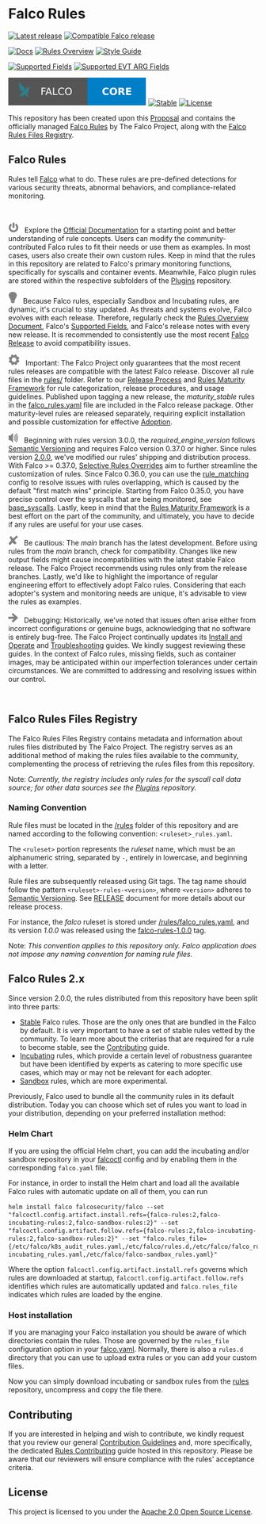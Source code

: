 # Falco Rules

[![Latest release](https://img.shields.io/github/v/release/falcosecurity/rules?label=Latest%20Rules%20Release&style=for-the-badge)](https://github.com/falcosecurity/rules/releases/latest) [![Compatible Falco release](https://img.shields.io/github/v/release/falcosecurity/falco?label=Compatible%20Falco%20Release&style=for-the-badge)](https://github.com/falcosecurity/falco/releases/latest) 

[![Docs](https://img.shields.io/badge/docs-latest-green.svg?style=for-the-badge)](https://falco.org/docs/rules)  [![Rules Overview](https://img.shields.io/badge/docs-latest-green.svg?label=Rules%20Overview&style=for-the-badge)](https://falcosecurity.github.io/rules/) [![Style Guide](https://img.shields.io/badge/docs-latest-green.svg?label=Style%20Guide&style=for-the-badge)](https://falco.org/docs/rules/style-guide/) 

[![Supported Fields](https://img.shields.io/badge/docs-latest-green.svg?label=Supported%20Fields&style=for-the-badge)](https://falco.org/docs/reference/rules/supported-fields/) [![Supported EVT ARG Fields](https://img.shields.io/badge/docs-latest-green.svg?label=Supported%20Evt%20Arg%20Fields&style=for-the-badge)](https://github.com/falcosecurity/libs/blob/master/driver/event_table.c)

[![Falco Core Repository](https://github.com/falcosecurity/evolution/blob/main/repos/badges/falco-core-blue.svg)](https://github.com/falcosecurity/evolution/blob/main/REPOSITORIES.md#core-scope) [![Stable](https://img.shields.io/badge/status-stable-brightgreen?style=for-the-badge)](https://github.com/falcosecurity/evolution/blob/main/REPOSITORIES.md#stable) [![License](https://img.shields.io/github/license/falcosecurity/rules?style=for-the-badge)](./LICENSE)

This repository has been created upon this [Proposal](https://github.com/falcosecurity/falco/blob/master/proposals/20221129-artifacts-distribution.md#move-falco-rules-to-their-own-repo) and contains the officially managed [Falco Rules](#falco-rules) by The Falco Project, along with the [Falco Rules Files Registry](#falco-rules-files-registry).

## Falco Rules

Rules tell [Falco](https://github.com/falcosecurity/falco) what to do. These rules are pre-defined detections for various security threats, abnormal behaviors, and compliance-related monitoring.

</br>

<p align="left">
    <img src="docs/images/start.png" alt="Image" width="21" height="21">&nbsp;&nbsp;
    Explore the <a href="https://falco.org/docs/rules">Official Documentation</a> for a starting point and better understanding of rule concepts. Users can modify the community-contributed Falco rules to fit their needs or use them as examples. In most cases, users also create their own custom rules. Keep in mind that the rules in this repository are related to Falco's primary monitoring functions, specifically for syscalls and container events. Meanwhile, Falco plugin rules are stored within the respective subfolders of the <a href="https://github.com/falcosecurity/plugins">Plugins</a> repository.</p>
</div>

<p align="left">
    <img src="docs/images/insight.png" alt="Image" width="18" height="24">&nbsp;&nbsp;
    Because Falco rules, especially Sandbox and Incubating rules, are dynamic, it's crucial to stay updated. As threats and systems evolve, Falco evolves with each release. Therefore, regularly check the <a href="https://falcosecurity.github.io/rules/">Rules Overview Document</a>, Falco's <a href="https://falco.org/docs/reference/rules/supported-fields/">Supported Fields</a>, and Falco's release notes with every new release. It is recommended to consistently use the most recent <a href='https://github.com/falcosecurity/falco/releases/latest'>Falco Release</a> to avoid compatibility issues.</p>
</div>

<p align="left">
    <img src="docs/images/setting.png" alt="Image" width="23" height="23">&nbsp;&nbsp;
    Important: The Falco Project only guarantees that the most recent rules releases are compatible with the latest Falco release. Discover all rule files in the <a href="rules/">rules/</a> folder. Refer to our <a href="./RELEASE.md">Release Process</a> and <a href="CONTRIBUTING.md#rules-maturity-framework">Rules Maturity Framework</a> for rule categorization, release procedures, and usage guidelines. Published upon tagging a new release, the <i>maturity_stable</i> rules in the <a href="rules/falco_rules.yaml">falco_rules.yaml</a> file are included in the Falco release package. Other maturity-level rules are released separately, requiring explicit installation and possible customization for effective <a href="CONTRIBUTING.md#justification-of-rules-maturity-framework-for-falco-adoption">Adoption</a>.</p>
</div>

<p align="left">
    <img src="docs/images/announce.png" alt="Image" width="20" height="20">&nbsp;&nbsp;
    Beginning with rules version 3.0.0, the <i>required_engine_version</i> follows <a href="https://semver.org/">Semantic Versioning</a> and requires Falco version 0.37.0 or higher. Since rules version <a href="#falco-rules-2x">2.0.0</a>, we've modified our rules' shipping and distribution process. With Falco >= 0.37.0, <a href="https://falco.org/docs/rules/overriding/">Selective Rules Overrides</a> aim to further streamline the customization of rules. Since Falco 0.36.0, you can use the <a href="https://github.com/falcosecurity/falco/blob/master/falco.yaml">rule_matching</a> config to resolve issues with rules overlapping, which is caused by the default "first match wins" principle. Starting from Falco 0.35.0, you have precise control over the syscalls that are being monitored, see <a href="https://github.com/falcosecurity/falco/blob/master/falco.yaml">base_syscalls</a>. Lastly, keep in mind that the <a href="CONTRIBUTING.md#rules-maturity-framework">Rules Maturity Framework</a> is a best effort on the part of the community, and ultimately, you have to decide if any rules are useful for your use cases. </p>
</div>

<p align="left">
  <img src="docs/images/cross.png" alt="Image" width="20" height="20">&nbsp;&nbsp;
  Be cautious: The <i>main</i> branch has the latest development. Before using rules from the <i>main</i> branch, check for compatibility. Changes like new output fields might cause incompatibilities with the latest stable Falco release. The Falco Project recommends using rules only from the release branches. Lastly, we'd like to highlight the importance of regular engineering effort to effectively adopt Falco rules. Considering that each adopter's system and monitoring needs are unique, it's advisable to view the rules as examples.
</p>

<p align="left">
  <img src="docs/images/arrow.png" alt="Image" width="20" height="20">&nbsp;&nbsp;
  Debugging: Historically, we've noted that issues often arise either from incorrect configurations or genuine bugs, acknowledging that no software is entirely bug-free. The Falco Project continually updates its <a href="https://falco.org/docs/install-operate/">Install and Operate</a> and <a href="https://falco.org/docs/troubleshooting/">Troubleshooting</a> guides. We kindly suggest reviewing these guides. In the context of Falco rules, missing fields, such as container images, may be anticipated within our imperfection tolerances under certain circumstances. We are committed to addressing and resolving issues within our control.
</p>

</br>

## Falco Rules Files Registry

The Falco Rules Files Registry contains metadata and information about rules files distributed by The Falco Project. The registry serves as an additional method of making the rules files available to the community, complementing the process of retrieving the rules files from this repository. 

Note: _Currently, the registry includes only rules for the syscall call data source; for other data sources see the [Plugins](https://github.com/falcosecurity/plugins) repository._

### Naming Convention

Rule files must be located in the [/rules](rules) folder of this repository and are named according to the following convention: `<ruleset>_rules.yaml`.

The `<ruleset>` portion represents the _ruleset_ name, which must be an alphanumeric string, separated by `-`, entirely in lowercase, and beginning with a letter.

Rule files are subsequently released using Git tags. The tag name should follow the pattern `<ruleset>-rules-<version>`, where `<version>` adheres to [Semantic Versioning](https://semver.org/). See [RELEASE](RELEASE.md) document for more details about our release process.

For instance, the _falco_ ruleset is stored under [/rules/falco_rules.yaml](rules/falco_rules.yaml), and its version _1.0.0_ was released using the [falco-rules-1.0.0](https://github.com/falcosecurity/rules/releases/tag/falco-rules-1.0.0) tag.

Note: _This convention applies to this repository only. Falco application does not impose any naming convention for naming rule files._

<!-- Check out the sections below to know how to [register your rules](#registering-a-new-rule) and see rules currently contained in the registry. -->

<!--
### Registering a new Rules file

Registering your rule inside the registry helps ensure that some technical constraints are respected. Moreover, this is a great way to share your ruleset and make it available to the community. We encourage you to register your ruleset in this registry before publishing it.

The registration process involves adding an entry about your rule inside the [registry.yaml](./registry.yaml) file by creating a Pull Request in this repository. Please be mindful of a few constraints that are automatically checked and required for your rule to be accepted:

- The `name` field is mandatory and must be **unique** across all the rule in the registry
- The rule `name` must match this [regular expression](https://en.wikipedia.org/wiki/Regular_expression): `^[a-z]+[a-z0-9-_\-]*$` (however, its not reccomended to use `_` in the name)
- The `path` field should specify the path to the rule in this repository
- The `url` field should point to the ruleset file in the source code

For reference, here's an example of an entry for a rule:
```yaml
- name: falco-rules
  description: Falco rules that are loaded by default
  authors: The Falco Authors
  contact: https://falco.org/community
  maintainers:
    - name: The Falco Authors
      email: cncf-falco-dev@lists.cncf.io
  path: rules/falco_rules.yaml
  license: apache-2.0
  url: https://github.com/falcosecurity/rules/blob/main/rules/falco_rules.yaml
```

You can find the full registry specification here: *(coming soon...)*

### Registered Rules

Please refer to the automatically generated [rules overview](https://falcosecurity.github.io/rules/overview/) document file for a detailed list of all the rules currently registered.

-->

## Falco Rules 2.x

Since version 2.0.0, the rules distributed from this repository have been split into three parts:

- [Stable](https://github.com/falcosecurity/rules/blob/main/rules/falco_rules.yaml) Falco rules. Those are the only ones that are bundled in the Falco by default. It is very important to have a set of stable rules vetted by the community. To learn more about the criterias that are required for a rule to become stable, see the [Contributing](https://github.com/falcosecurity/rules/blob/main/CONTRIBUTING.md) guide.
- [Incubating](https://github.com/falcosecurity/rules/blob/main/rules/falco-incubating_rules.yaml) rules, which provide a certain level of robustness guarantee but have been identified by experts as catering to more specific use cases, which may or may not be relevant for each adopter.
- [Sandbox](https://github.com/falcosecurity/rules/blob/main/rules/falco-sandbox_rules.yaml) rules, which are more experimental.

Previously, Falco used to bundle all the community rules in its default distribution. Today you can choose which set of rules you want to load in your distribution, depending on your preferred installation method:

### Helm Chart

If you are using the official Helm chart, you can add the incubating and/or sandbox repository in your [falcoctl](https://github.com/falcosecurity/charts/blob/f1062000e2e61332b3a8ea892a1765e4f4a60ec6/falco/values.yaml#L406) config and by enabling them in the corresponding `falco.yaml` file.

For instance, in order to install the Helm chart and load all the available Falco rules with automatic update on all of them, you can run

```
helm install falco falcosecurity/falco --set "falcoctl.config.artifact.install.refs={falco-rules:2,falco-incubating-rules:2,falco-sandbox-rules:2}" --set "falcoctl.config.artifact.follow.refs={falco-rules:2,falco-incubating-rules:2,falco-sandbox-rules:2}" --set "falco.rules_file={/etc/falco/k8s_audit_rules.yaml,/etc/falco/rules.d,/etc/falco/falco_rules.yaml,/etc/falco/falco-incubating_rules.yaml,/etc/falco/falco-sandbox_rules.yaml}"
```

Where the option `falcoctl.config.artifact.install.refs` governs which rules are downloaded at startup, `falcoctl.config.artifact.follow.refs` identifies which rules are automatically updated and `falco.rules_file` indicates which rules are loaded by the engine.

### Host installation

If you are managing your Falco installation you should be aware of which directories contain the rules. Those are governed by the `rules_file` configuration option in your [falco.yaml](https://github.com/falcosecurity/falco/blob/ab6d76e6d2a076ca1403c91aa62213d2cadb73ea/falco.yaml#L146). Normally, there is also a `rules.d` directory that you can use to upload extra rules or you can add your custom files.

Now you can simply download incubating or sandbox rules from the [rules](https://download.falco.org/?prefix=rules/) repository, uncompress and copy the file there.


## Contributing

If you are interested in helping and wish to contribute, we kindly request that you review our general [Contribution Guidelines](https://github.com/falcosecurity/.github/blob/master/CONTRIBUTING.md) and, more specifically, the dedicated [Rules Contributing](CONTRIBUTING.md) guide hosted in this repository. Please be aware that our reviewers will ensure compliance with the rules' acceptance criteria.

## License

This project is licensed to you under the [Apache 2.0 Open Source License](./LICENSE).
